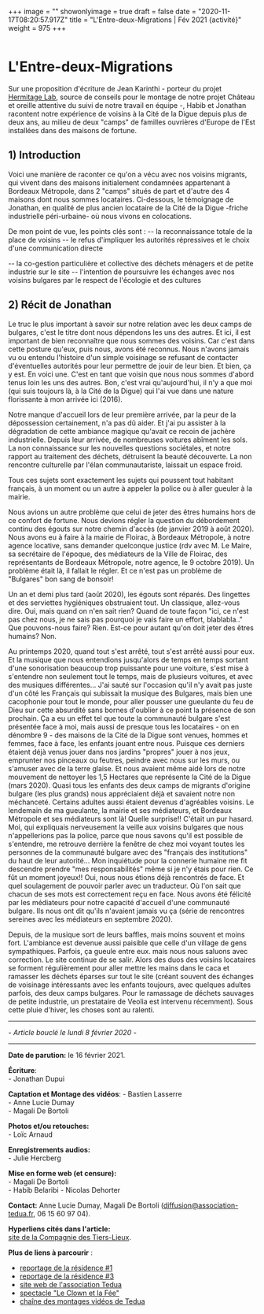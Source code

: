 +++
image = ""
showonlyimage = true
draft = false
date = "2020-11-17T08:20:57.917Z"
title = "L'Entre-deux-Migrations | Fév 2021 {activité}"
weight = 975
+++

<img src="/img/portfolio/residence-4_projet-financier_premiere-etape/01.jpg" alt=""> 
<br>

# L'Entre-deux-Migrations

Sur une proposition d'écriture de Jean Karinthi - porteur du projet [Hermitage Lab](https:/https://www.hermitagelelab.com//), source de conseils pour le montage de notre projet Château et oreille attentive du suivi de notre travail en équipe -, Habib et Jonathan racontent notre expérience de voisins à la Cité de la Digue depuis plus de deux ans, au milieu de deux "camps" de familles ouvrières d'Europe de l'Est installées dans des maisons de fortune. 

## 1) Introduction
Voici une manière de raconter ce qu'on a vécu avec nos voisins migrants, qui vivent dans des maisons initialement condamnées appartenant à Bordeaux Métropole, dans 2 "camps" situés de part et d'autre des 4 maisons dont nous sommes locataires. Ci-dessous, le témoignage de Jonathan, en qualité de plus ancien locataire de la Cité de la Digue -friche industrielle péri-urbaine- où nous vivons en colocations. 

De mon point de vue, les points clés sont :
  -- la reconnaissance totale de la place de voisins
  -- le refus d'impliquer les autorités répressives et le choix d'une communication directe

  -- la co-gestion particulière et collective des déchets ménagers et de petite industrie sur le site
  -- l'intention de poursuivre les échanges avec nos voisins bulgares par le respect de l'écologie et des cultures


## 2) Récit de Jonathan 
Le truc le plus important à savoir sur notre relation avec les deux camps de bulgares, c'est le titre dont nous dépendons les uns des autres. Et ici, il est important de bien reconnaître que nous sommes des voisins. Car c'est dans cette posture qu'eux, puis nous, avons été reconnus.
Nous n'avons jamais vu ou entendu l'histoire d'un simple voisinage se refusant de contacter d'éventuelles autorités pour leur permettre de jouir de leur bien. Et bien, ça y est. En voici une.
C'est en tant que voisin que nous nous sommes d'abord tenus loin les uns des autres. Bon, c'est vrai qu'aujourd'hui, il n'y a que moi (qui suis toujours là, à la Cité de la Digue) qui l'ai vue dans une nature florissante à mon arrivée ici (2016).

Notre manque d'accueil lors de leur première arrivée, par la peur de la dépossession certainement, n'a pas dû aider. Et j'ai pu assister à la dégradation de cette ambiance magique qu'avait ce recoin de jachère industrielle.
Depuis leur arrivée, de nombreuses voitures abîment les sols.
La non connaissance sur les nouvelles questions sociétales, et notre rapport au traitement des déchets, détruisent la beauté découverte.
La non rencontre culturelle par l'élan communautariste, laissait un espace froid.

Tous ces sujets sont exactement les sujets qui poussent tout habitant français, à un moment ou un autre à appeler la police ou à aller gueuler à la mairie.

Nous avions un autre problème que celui de jeter des êtres humains hors de ce confort de fortune.
Nous devions régler la question du débordement continu des égouts sur notre chemin d'accès (de janvier 2019 à août 2020). Nous avons eu à faire à la mairie de Floirac, à Bordeaux Métropole, à notre agence locative, sans demander quelconque justice (rdv avec M. Le Maire, sa secrétaire de l'époque, des médiateurs de la Ville de Floirac, des représentants de Bordeaux Métropole, notre agence, le 9 octobre 2019). Un problème était là, il fallait le régler. Et ce n'est pas un problème de "Bulgares" bon sang de bonsoir!

Un an et demi plus tard (août 2020), les égouts sont réparés. Des lingettes et des serviettes hygiéniques obstruaient tout. Un classique, allez-vous dire. Oui, mais quand on n'en sait rien? Quand de toute façon "ici, ce n'est pas chez nous, je ne sais pas pourquoi je vais faire un effort, blablabla.." Que pouvons-nous faire? Rien. Est-ce pour autant qu'on doit jeter des êtres humains? Non.

Au printemps 2020, quand tout s'est arrêté, tout s'est arrêté aussi pour eux. Et la musique que nous entendions jusqu'alors de temps en temps sortant d'une sonorisation beaucoup trop puissante pour une voiture, s'est mise à s'entendre non seulement tout le temps, mais de plusieurs voitures, et avec des musiques différentes... J'ai sauté sur l'occasion qu'il n'y avait pas juste d'un côté les Français qui subissait la musique des Bulgares, mais bien une cacophonie pour tout le monde, pour aller pousser une gueulante du feu de Dieu sur cette absurdité sans bornes d'oublier à ce point la présence de son prochain. Ça a eu un effet tel que toute la communauté bulgare s'est présentée face à moi, mais aussi de presque tous les locataires - on en dénombre 9 - des maisons de la Cité de la Digue sont venues, hommes et femmes, face à face, les enfants jouant entre nous. Puisque ces derniers étaient déjà venus jouer dans nos jardins "propres" jouer à nos jeux, emprunter nos pinceaux ou feutres, peindre avec nous sur les murs, ou s'amuser avec de la terre glaise. Et nous avaient même aidé lors de notre mouvement de nettoyer les 1,5 Hectares que représente la Cité de la Digue (mars 2020). Quasi tous les enfants des deux camps de migrants d'origine bulgare (les plus grands) nous appréciaient déjà et savaient notre non méchanceté. Certains adultes aussi étaient devenus d'agréables voisins. Le lendemain de ma gueulante, la mairie et ses médiateurs, et Bordeaux Métropole et ses médiateurs sont là! Quelle surprise!! C'était un pur hasard.
Moi, qui expliquais nerveusement la veille aux voisins bulgares que nous n'appellerions pas la police, parce que nous savons qu'il est possible de s'entendre, me retrouve derrière la fenêtre de chez moi voyant toutes les personnes de la communauté bulgare avec des "français des institutions" du haut de leur autorité... Mon inquiétude pour la connerie humaine me fit descendre prendre "mes responsabilités" même si je n'y étais pour rien. Ce fût un moment joyeux!! Oui, nous nous étions déjà rencontrés de face.
Et quel soulagement de pouvoir parler avec un traducteur. Où l'on sait que chacun de ses mots est correctement reçu en face.
Nous avons été félicité par les médiateurs pour notre capacité d'accueil d'une communauté bulgare. Ils nous ont dit qu'ils n'avaient jamais vu ça (série de rencontres sereines avec les médiateurs en septembre 2020).

Depuis, de la musique sort de leurs baffles, mais moins souvent et moins fort. L'ambiance est devenue aussi paisible que celle d'un village de gens sympathiques. Parfois, ça gueule entre eux. mais nous nous saluons avec correction. Le site continue de se salir. Alors des duos des voisins locataires se forment régulièrement pour aller mettre les mains dans le caca et ramasser les déchets éparses sur tout le site (créant souvent des échanges de voisinage intéressants avec les enfants toujours, avec quelques adultes parfois, des deux camps bulgares. Pour le ramassage de déchets sauvages de petite industrie, un prestataire de Veolia est intervenu récemment). Sous cette pluie d'hiver, les choses sont au ralenti.

---

*- Article bouclé le lundi 8 février 2020 -*

---

**Date de parution:** le 16 février 2021.

**Écriture**:  
    - Jonathan Dupui  

**Captation et Montage des vidéos**:
    - Bastien Lasserre  
    - Anne Lucie Dumay  
    - Magali De Bortoli  

**Photos et/ou retouches:**  
    - Loïc Arnaud   

**Enregistrements audios:**  
    - Julie Hercberg  
     
**Mise en forme web (et censure):**  
    - Magali De Bortoli  
    - Habib Belaribi
    - Nicolas Dehorter

**Contact:** Anne Lucie Dumay, Magali De Bortoli (diffusion@association-tedua.fr, 06 15 60 97 04).  

**Hyperliens cités dans l'article:**  
[site de la Compagnie des Tiers-Lieux](https://compagnie.tiers-lieux.org/).

**Plus de liens à parcourir** :
- [reportage de la résidence #1](https://blog.association-tedua.fr/accueil/residence-du-clown-mouce-novembre-2020/)
- [reportage de la résidence #3](https://blog.association-tedua.fr/accueil/residence-de-l-artisan-icol-fin_nov_2020/)
- [site web de l'association Tedua](https://association-tedua.fr)
- [spectacle "Le Clown et la Fée"](https://leclownetlafee.fr)
- [chaîne des montages vidéos de Tedua](https://vimeo.com/search?q=association%20tedua)

